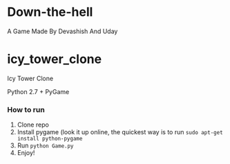 # Down-the-hell
 A Game Made By Devashish And Uday
# icy_tower_clone
Icy Tower Clone

Python 2.7 + PyGame

### How to run
1. Clone repo
2. Install pygame (look it up online, the quickest way is to run ```sudo apt-get install python-pygame```
3. Run ```python Game.py```
4. Enjoy!
